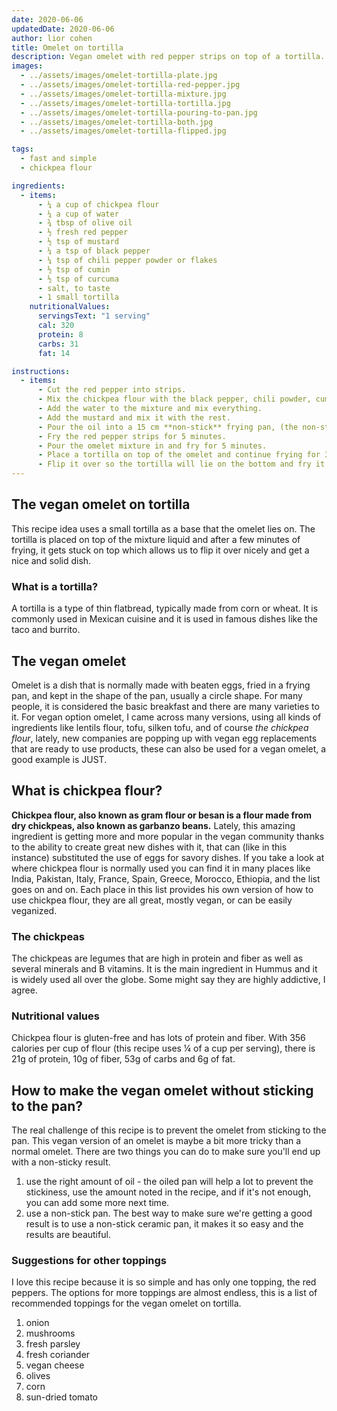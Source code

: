 ```yaml
---
date: 2020-06-06
updatedDate: 2020-06-06
author: lior cohen
title: Omelet on tortilla
description: Vegan omelet with red pepper strips on top of a tortilla.
images:
  - ../assets/images/omelet-tortilla-plate.jpg
  - ../assets/images/omelet-tortilla-red-pepper.jpg
  - ../assets/images/omelet-tortilla-mixture.jpg
  - ../assets/images/omelet-tortilla-tortilla.jpg
  - ../assets/images/omelet-tortilla-pouring-to-pan.jpg
  - ../assets/images/omelet-tortilla-both.jpg
  - ../assets/images/omelet-tortilla-flipped.jpg

tags:
  - fast and simple
  - chickpea flour

ingredients:
  - items:
      - ¼ a cup of chickpea flour
      - ¼ a cup of water
      - ¾ tbsp of olive oil
      - ½ fresh red pepper
      - ½ tsp of mustard
      - ¼ a tsp of black pepper
      - ¼ tsp of chili pepper powder or flakes
      - ½ tsp of cumin
      - ½ tsp of curcuma
      - salt, to taste
      - 1 small tortilla
    nutritionalValues:
      servingsText: "1 serving"
      cal: 320
      protein: 8
      carbs: 31
      fat: 14

instructions:
  - items:
      - Cut the red pepper into strips.
      - Mix the chickpea flour with the black pepper, chili powder, cumin, curcuma, and some salt.
      - Add the water to the mixture and mix everything.
      - Add the mustard and mix it with the rest.
      - Pour the oil into a 15 cm **non-stick** frying pan, (the non-stick part is necessary, otherwise it will be tricky to flip it over).
      - Fry the red pepper strips for 5 minutes.
      - Pour the omelet mixture in and fry for 5 minutes.
      - Place a tortilla on top of the omelet and continue frying for 3 more minutes.
      - Flip it over so the tortilla will lie on the bottom and fry it for 3 more minutes.
---
```


## The vegan omelet on tortilla

This recipe idea uses a small tortilla as a base that the omelet lies on. The tortilla is placed on top of the mixture liquid and after a few minutes of frying, it gets stuck on top which allows us to flip it over nicely and get a nice and solid dish.

### What is a tortilla?

A tortilla is a type of thin flatbread, typically made from corn or wheat.
It is commonly used in Mexican cuisine and it is used in famous dishes like the taco and burrito.

## The vegan omelet

Omelet is a dish that is normally made with beaten eggs, fried in a frying pan, and kept in the shape of the pan, usually a circle shape. For many people, it is considered the basic breakfast and there are many varieties to it.
For vegan option omelet, I came across many versions, using all kinds of ingredients like lentils flour, tofu, silken tofu, and of course _the chickpea flour_, lately, new companies are popping up with vegan egg replacements that are ready to use products, these can also be used for a vegan omelet, a good example is <Link to="https://www.ju.st/en-us/products/consumer/egg/egg">JUST</Link>.

## What is chickpea flour?

**Chickpea flour, also known as gram flour or besan is a flour made from dry chickpeas, also known as garbanzo beans.**
Lately, this amazing ingredient is getting more and more popular in the vegan community thanks to the ability to create great new dishes with it, that can (like in this instance) substituted the use of eggs for savory dishes.
If you take a look at where chickpea flour is normally used you can find it in many places like India, Pakistan, Italy, France, Spain, Greece, Morocco, Ethiopia, and the list goes on and on. Each place in this list provides his own version of how to use chickpea flour, they are all great, mostly vegan, or can be easily veganized.

### The chickpeas

The chickpeas are legumes that are high in protein and fiber as well as several minerals and B vitamins.
It is the main ingredient in <Link to="/recipes/the-ultimate-hummus-protein-bomb">Hummus</Link> and it is widely used all over the globe. Some might say they are highly addictive, I agree.

### Nutritional values

Chickpea flour is gluten-free and has lots of protein and fiber.
With 356 calories per cup of flour (this recipe uses ¼ of a cup per serving), there is 21g of protein, 10g of fiber, 53g of carbs and 6g of fat.

## How to make the vegan omelet without sticking to the pan?

The real challenge of this recipe is to prevent the omelet from sticking to the pan.
This vegan version of an omelet is maybe a bit more tricky than a normal omelet.
There are two things you can do to make sure you'll end up with a non-sticky result.

1. use the right amount of oil - the oiled pan will help a lot to prevent the stickiness, use the amount noted in the recipe, and if it's not enough, you can add some more next time.
2. use a <Link to="https://www.amazon.com/GreenPan-Mini-Ceramic-Non-Stick-Round/dp/B015Y20MVK/ref=sr_1_2?crid=1KF13M0G6G9M1&dchild=1&keywords=6+inch+ceramic+egg+pan+nonstick&qid=1591529534&sprefix=6+inch+nonstick+ceramic+%2Caps%2C224&sr=8-2">non-stick pan.</Link>
   The best way to make sure we're getting a good result is to use a non-stick ceramic pan, it makes it so easy and the results are beautiful.

### Suggestions for other toppings

I love this recipe because it is so simple and has only one topping, the red peppers.
The options for more toppings are almost endless, this is a list of recommended toppings for the vegan omelet on tortilla.

1. onion
2. mushrooms
3. fresh parsley
4. fresh coriander
5. vegan cheese
6. olives
7. corn
8. sun-dried tomato
